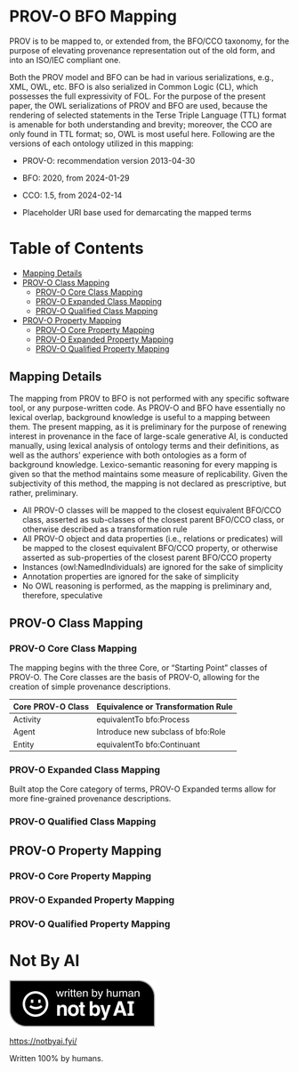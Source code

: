 # PROV-O BFO Mapping
PROV is to be mapped to, or extended from, the BFO/CCO taxonomy, for the purpose of elevating provenance representation out of the old form, and into an ISO/IEC compliant one.

Both the PROV model and BFO can be had in various serializations, e.g., XML, OWL, etc. BFO is also serialized in Common Logic (CL), which possesses the full expressivity of FOL. For the purpose of the present paper, the OWL serializations of PROV and BFO are used, because the rendering of selected statements in the Terse Triple Language (TTL) format is amenable for both understanding and brevity; moreover, the CCO are only found in TTL format; so, OWL is most useful here. Following are the versions of each ontology utilized in this mapping:

*	PROV-O: recommendation version 2013-04-30
*	BFO: 2020, from 2024-01-29
*	CCO: 1.5, from 2024-02-14

* Placeholder URI base used for demarcating the mapped terms

# Table of Contents
* [Mapping Details](#mapping-details)
* [PROV-O Class Mapping](#prov-o-class-mapping)
  * [PROV-O Core Class Mapping](#prov-o-core-class-mapping)
  * [PROV-O Expanded Class Mapping](#prov-o-expanded-class-mapping)
  * [PROV-O Qualified Class Mapping](#prov-o-qualified-class-mapping)
* [PROV-O Property Mapping](#prov-o-property-mapping)
  * [PROV-O Core Property Mapping](#prov-o-core-property-mapping)
  * [PROV-O Expanded Property Mapping](#prov-o-expanded-property-mapping)
  * [PROV-O Qualified Property Mapping](#prov-o-qualified-property-mapping)

## Mapping Details
The mapping from PROV to BFO is not performed with any specific software tool, or any purpose-written code. As PROV-O and BFO have essentially no lexical overlap, background knowledge is useful to a mapping between them. The present mapping, as it is preliminary for the purpose of renewing interest in provenance in the face of large-scale generative AI, is conducted manually, using lexical analysis of ontology terms and their definitions, as well as the authors’ experience with both ontologies as a form of background knowledge. Lexico-semantic reasoning for every mapping is given so that the method maintains some measure of replicability. Given the subjectivity of this method, the mapping is not declared as prescriptive, but rather, preliminary.

* All PROV-O classes will be mapped to the closest equivalent BFO/CCO class, asserted as sub-classes of the closest parent BFO/CCO class, or otherwise described as a transformation rule
* All PROV-O object and data properties (i.e., relations or predicates) will be mapped to the closest equivalent BFO/CCO property, or otherwise asserted as sub-properties of the closest parent BFO/CCO property 
* Instances (owl:NamedIndividuals) are ignored for the sake of simplicity
* Annotation properties are ignored for the sake of simplicity
* No OWL reasoning is performed, as the mapping is preliminary and, therefore, speculative

## PROV-O Class Mapping

### PROV-O Core Class Mapping
The mapping begins with the three Core, or “Starting Point” classes of PROV-O. The Core classes are the basis of PROV-O, allowing for the creation of simple provenance descriptions.

| Core PROV-O Class | Equivalence or Transformation Rule |
|-------------------|------------------------------------|
| Activity          | equivalentTo bfo:Process           |
| Agent             | Introduce new subclass of bfo:Role |
| Entity            | equivalentTo bfo:Continuant        |

### PROV-O Expanded Class Mapping
Built atop the Core category of terms, PROV-O Expanded terms allow for more fine-grained provenance descriptions.

### PROV-O Qualified Class Mapping

## PROV-O Property Mapping

### PROV-O Core Property Mapping

### PROV-O Expanded Property Mapping

### PROV-O Qualified Property Mapping

# Not By AI
![](notbyai.png)

https://notbyai.fyi/

Written 100% by humans.
